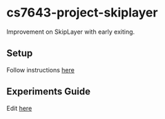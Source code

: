 # cs7643-project-skiplayer
Improvement on SkipLayer with early exiting.


## Setup
Follow instructions [here](https://piazza.com/class/m5k29i4gzsf4ab/post/484)

## Experiments Guide
Edit [here](https://docs.google.com/spreadsheets/d/1On8nT8upmKvkyMd5u0Jgk9Sxy3gStIQqFxJTxCfmsn8/edit?gid=0#gid=0)
